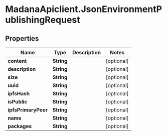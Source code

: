 # MadanaApiclient.JsonEnvironmentPublishingRequest

## Properties

Name | Type | Description | Notes
------------ | ------------- | ------------- | -------------
**content** | **String** |  | [optional] 
**description** | **String** |  | [optional] 
**size** | **String** |  | [optional] 
**uuid** | **String** |  | [optional] 
**ipfsHash** | **String** |  | [optional] 
**isPublic** | **String** |  | [optional] 
**ipfsPrimaryPeer** | **String** |  | [optional] 
**name** | **String** |  | [optional] 
**packages** | **String** |  | [optional] 


